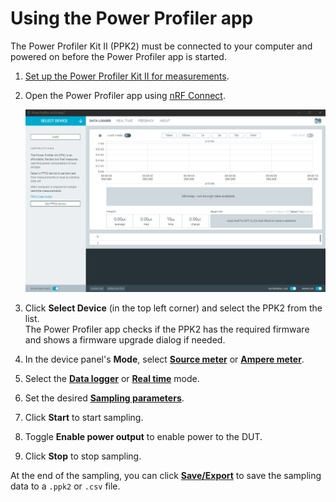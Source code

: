 # Using the Power Profiler app

The Power Profiler Kit II (PPK2) must be connected to your computer and powered on before the Power Profiler app is started.

1. [Set up the Power Profiler Kit II for measurements](https://docs.nordicsemi.com/bundle/ug_ppk2/page/UG/ppk/setting_up.html).
1. Open the Power Profiler app using [nRF Connect](https://docs.nordicsemi.com/bundle/nrf-connect-desktop/page/installing_apps.html).

    ![Default window of the Power Profiler app](./screenshots/ppk2_standard_view.png "Default window of the Power Profiler app")

1. Click **Select Device** (in the top left corner) and select the PPK2 from the list.</br>
   The Power Profiler app checks if the PPK2 has the required firmware and shows a firmware upgrade dialog if needed.
1. In the device panel's **Mode**, select [**Source meter**](./overview.md#mode) or [**Ampere meter**](./overview.md#mode).
1. Select the [**Data logger**](./overview.md#sampling-tabs) or [**Real time**](./overview.md#sampling-tabs) mode.
1. Set the desired [**Sampling parameters**](./overview.md#sampling-parameters).
1. Click **Start** to start sampling.
1. Toggle **Enable power output** to enable power to the DUT.
1. Click **Stop** to stop sampling.

At the end of the sampling, you can click [**Save/Export**](./overview.md) to save the sampling data to a `.ppk2` or `.csv` file.
